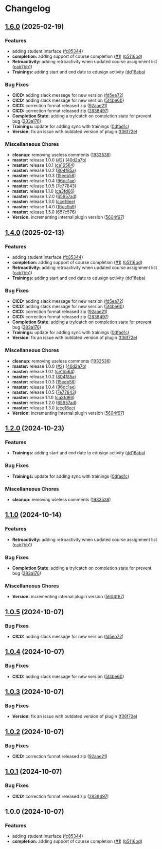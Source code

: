 # Changelog

## [1.6.0](https://github.com/Edusign/moodle-mod_edusign/compare/v1.5.0...v1.6.0) (2025-02-19)


### Features

* adding student interface ([fc85344](https://github.com/Edusign/moodle-mod_edusign/commit/fc853448ba931a8ba7ab515fe0b18d2cfb77e84a))
* **completion:** adding support of course completion ([#1](https://github.com/Edusign/moodle-mod_edusign/issues/1)) ([b5116bd](https://github.com/Edusign/moodle-mod_edusign/commit/b5116bdc9c6e3ab9c2aa89a92104976ba1cfcc53))
* **Retroactivity:** adding retroactivity when updated course assignment list ([cab7bb1](https://github.com/Edusign/moodle-mod_edusign/commit/cab7bb130a74e0458525ba182c2341debaadaa73))
* **Trainings:** adding start and end date to edusign activity ([dd16aba](https://github.com/Edusign/moodle-mod_edusign/commit/dd16abaac023660c8527a4f7ce2f891e6d453594))


### Bug Fixes

* **CICD:** adding slack message for new version ([fd5ea72](https://github.com/Edusign/moodle-mod_edusign/commit/fd5ea72f70f70189f91e1643dae90555ebb23fdc))
* **CICD:** adding slack message for new version ([5f4be60](https://github.com/Edusign/moodle-mod_edusign/commit/5f4be60aa853563b89a8d799421b61d25cd070e6))
* **CICD:** correction format released zip ([92aae21](https://github.com/Edusign/moodle-mod_edusign/commit/92aae215aa90837fc9020e3de3c6667d2fde53a8))
* **CICD:** correction format released zip ([2838497](https://github.com/Edusign/moodle-mod_edusign/commit/2838497b23eb9549b47b2796bb3eb3f7db262d93))
* **Completion State:** adding a try/catch on completion state for prevent bug ([283a176](https://github.com/Edusign/moodle-mod_edusign/commit/283a176c3fade7696e7299d944b9820343192438))
* **Trainings:** update for adding sync with trainings ([0dfad1c](https://github.com/Edusign/moodle-mod_edusign/commit/0dfad1c9e110be8ac8a08c6bb5c75d2f678522d6))
* **Version:** fix an issue with outdated version of plugin ([f36f72e](https://github.com/Edusign/moodle-mod_edusign/commit/f36f72ea44af740406020fb58e98e84a71b0c17e))


### Miscellaneous Chores

* **cleanup:** removing useless comments ([1933536](https://github.com/Edusign/moodle-mod_edusign/commit/1933536899ed80f737b53b2c3570835ac6732ce2))
* **master:** release 1.0.0 ([#2](https://github.com/Edusign/moodle-mod_edusign/issues/2)) ([40d2a7b](https://github.com/Edusign/moodle-mod_edusign/commit/40d2a7b0c534882e5cc7beff6f0b351c4ebe5fa1))
* **master:** release 1.0.1 ([ce16564](https://github.com/Edusign/moodle-mod_edusign/commit/ce16564e39b48fdf2c7b037a5cb0babf39100153))
* **master:** release 1.0.2 ([804f85a](https://github.com/Edusign/moodle-mod_edusign/commit/804f85a8f9d9e0b780f725d280b46c5f837eb312))
* **master:** release 1.0.3 ([15eeb56](https://github.com/Edusign/moodle-mod_edusign/commit/15eeb5690a96ec81d4681e7e182c665cfde5c056))
* **master:** release 1.0.4 ([96dc1ae](https://github.com/Edusign/moodle-mod_edusign/commit/96dc1aeed09201f64d0a098cdce15724cd8365f0))
* **master:** release 1.0.5 ([7e77843](https://github.com/Edusign/moodle-mod_edusign/commit/7e778434c90e64b7974d9c439bb7909573c309d5))
* **master:** release 1.1.0 ([ca3fd66](https://github.com/Edusign/moodle-mod_edusign/commit/ca3fd6676d5ba3aba57608e5cf8c12d493d0b95a))
* **master:** release 1.2.0 ([65957ad](https://github.com/Edusign/moodle-mod_edusign/commit/65957ad24ed1235c589bb70b65edf7021000210f))
* **master:** release 1.3.0 ([cce16ee](https://github.com/Edusign/moodle-mod_edusign/commit/cce16ee0374d7c93c410cbb857d4119bc82d6a80))
* **master:** release 1.4.0 ([16dc9a9](https://github.com/Edusign/moodle-mod_edusign/commit/16dc9a9b5b19341f667c9bf8701e2a4a94bcd8be))
* **master:** release 1.5.0 ([657c576](https://github.com/Edusign/moodle-mod_edusign/commit/657c576dbc3991fab6a6bc54395d4b4dd18e2ea6))
* **Version:** incrementing internal plugin version ([5604f97](https://github.com/Edusign/moodle-mod_edusign/commit/5604f970432c527db546f0265f89f202177eef84))

## [1.4.0](https://github.com/Edusign/moodle-mod_edusign/compare/v1.3.0...v1.4.0) (2025-02-13)


### Features

* adding student interface ([fc85344](https://github.com/Edusign/moodle-mod_edusign/commit/fc853448ba931a8ba7ab515fe0b18d2cfb77e84a))
* **completion:** adding support of course completion ([#1](https://github.com/Edusign/moodle-mod_edusign/issues/1)) ([b5116bd](https://github.com/Edusign/moodle-mod_edusign/commit/b5116bdc9c6e3ab9c2aa89a92104976ba1cfcc53))
* **Retroactivity:** adding retroactivity when updated course assignment list ([cab7bb1](https://github.com/Edusign/moodle-mod_edusign/commit/cab7bb130a74e0458525ba182c2341debaadaa73))
* **Trainings:** adding start and end date to edusign activity ([dd16aba](https://github.com/Edusign/moodle-mod_edusign/commit/dd16abaac023660c8527a4f7ce2f891e6d453594))


### Bug Fixes

* **CICD:** adding slack message for new version ([fd5ea72](https://github.com/Edusign/moodle-mod_edusign/commit/fd5ea72f70f70189f91e1643dae90555ebb23fdc))
* **CICD:** adding slack message for new version ([5f4be60](https://github.com/Edusign/moodle-mod_edusign/commit/5f4be60aa853563b89a8d799421b61d25cd070e6))
* **CICD:** correction format released zip ([92aae21](https://github.com/Edusign/moodle-mod_edusign/commit/92aae215aa90837fc9020e3de3c6667d2fde53a8))
* **CICD:** correction format released zip ([2838497](https://github.com/Edusign/moodle-mod_edusign/commit/2838497b23eb9549b47b2796bb3eb3f7db262d93))
* **Completion State:** adding a try/catch on completion state for prevent bug ([283a176](https://github.com/Edusign/moodle-mod_edusign/commit/283a176c3fade7696e7299d944b9820343192438))
* **Trainings:** update for adding sync with trainings ([0dfad1c](https://github.com/Edusign/moodle-mod_edusign/commit/0dfad1c9e110be8ac8a08c6bb5c75d2f678522d6))
* **Version:** fix an issue with outdated version of plugin ([f36f72e](https://github.com/Edusign/moodle-mod_edusign/commit/f36f72ea44af740406020fb58e98e84a71b0c17e))


### Miscellaneous Chores

* **cleanup:** removing useless comments ([1933536](https://github.com/Edusign/moodle-mod_edusign/commit/1933536899ed80f737b53b2c3570835ac6732ce2))
* **master:** release 1.0.0 ([#2](https://github.com/Edusign/moodle-mod_edusign/issues/2)) ([40d2a7b](https://github.com/Edusign/moodle-mod_edusign/commit/40d2a7b0c534882e5cc7beff6f0b351c4ebe5fa1))
* **master:** release 1.0.1 ([ce16564](https://github.com/Edusign/moodle-mod_edusign/commit/ce16564e39b48fdf2c7b037a5cb0babf39100153))
* **master:** release 1.0.2 ([804f85a](https://github.com/Edusign/moodle-mod_edusign/commit/804f85a8f9d9e0b780f725d280b46c5f837eb312))
* **master:** release 1.0.3 ([15eeb56](https://github.com/Edusign/moodle-mod_edusign/commit/15eeb5690a96ec81d4681e7e182c665cfde5c056))
* **master:** release 1.0.4 ([96dc1ae](https://github.com/Edusign/moodle-mod_edusign/commit/96dc1aeed09201f64d0a098cdce15724cd8365f0))
* **master:** release 1.0.5 ([7e77843](https://github.com/Edusign/moodle-mod_edusign/commit/7e778434c90e64b7974d9c439bb7909573c309d5))
* **master:** release 1.1.0 ([ca3fd66](https://github.com/Edusign/moodle-mod_edusign/commit/ca3fd6676d5ba3aba57608e5cf8c12d493d0b95a))
* **master:** release 1.2.0 ([65957ad](https://github.com/Edusign/moodle-mod_edusign/commit/65957ad24ed1235c589bb70b65edf7021000210f))
* **master:** release 1.3.0 ([cce16ee](https://github.com/Edusign/moodle-mod_edusign/commit/cce16ee0374d7c93c410cbb857d4119bc82d6a80))
* **Version:** incrementing internal plugin version ([5604f97](https://github.com/Edusign/moodle-mod_edusign/commit/5604f970432c527db546f0265f89f202177eef84))

## [1.2.0](https://github.com/Edusign/moodle-mod_edusign/compare/v1.1.0...v1.2.0) (2024-10-23)


### Features

* **Trainings:** adding start and end date to edusign activity ([dd16aba](https://github.com/Edusign/moodle-mod_edusign/commit/dd16abaac023660c8527a4f7ce2f891e6d453594))


### Bug Fixes

* **Trainings:** update for adding sync with trainings ([0dfad1c](https://github.com/Edusign/moodle-mod_edusign/commit/0dfad1c9e110be8ac8a08c6bb5c75d2f678522d6))


### Miscellaneous Chores

* **cleanup:** removing useless comments ([1933536](https://github.com/Edusign/moodle-mod_edusign/commit/1933536899ed80f737b53b2c3570835ac6732ce2))

## [1.1.0](https://github.com/Edusign/moodle-mod_edusign/compare/v1.0.5...v1.1.0) (2024-10-14)


### Features

* **Retroactivity:** adding retroactivity when updated course assignment list ([cab7bb1](https://github.com/Edusign/moodle-mod_edusign/commit/cab7bb130a74e0458525ba182c2341debaadaa73))


### Bug Fixes

* **Completion State:** adding a try/catch on completion state for prevent bug ([283a176](https://github.com/Edusign/moodle-mod_edusign/commit/283a176c3fade7696e7299d944b9820343192438))


### Miscellaneous Chores

* **Version:** incrementing internal plugin version ([5604f97](https://github.com/Edusign/moodle-mod_edusign/commit/5604f970432c527db546f0265f89f202177eef84))

## [1.0.5](https://github.com/Edusign/moodle-mod_edusign/compare/v1.0.4...v1.0.5) (2024-10-07)


### Bug Fixes

* **CICD:** adding slack message for new version ([fd5ea72](https://github.com/Edusign/moodle-mod_edusign/commit/fd5ea72f70f70189f91e1643dae90555ebb23fdc))

## [1.0.4](https://github.com/Edusign/moodle-mod_edusign/compare/v1.0.3...v1.0.4) (2024-10-07)


### Bug Fixes

* **CICD:** adding slack message for new version ([5f4be60](https://github.com/Edusign/moodle-mod_edusign/commit/5f4be60aa853563b89a8d799421b61d25cd070e6))

## [1.0.3](https://github.com/Edusign/moodle-mod_edusign/compare/v1.0.2...v1.0.3) (2024-10-07)


### Bug Fixes

* **Version:** fix an issue with outdated version of plugin ([f36f72e](https://github.com/Edusign/moodle-mod_edusign/commit/f36f72ea44af740406020fb58e98e84a71b0c17e))

## [1.0.2](https://github.com/Edusign/moodle-mod_edusign/compare/v1.0.1...v1.0.2) (2024-10-07)


### Bug Fixes

* **CICD:** correction format released zip ([92aae21](https://github.com/Edusign/moodle-mod_edusign/commit/92aae215aa90837fc9020e3de3c6667d2fde53a8))

## [1.0.1](https://github.com/Edusign/moodle-mod_edusign/compare/v1.0.0...v1.0.1) (2024-10-07)


### Bug Fixes

* **CICD:** correction format released zip ([2838497](https://github.com/Edusign/moodle-mod_edusign/commit/2838497b23eb9549b47b2796bb3eb3f7db262d93))

## 1.0.0 (2024-10-07)


### Features

* adding student interface ([fc85344](https://github.com/Edusign/moodle-mod_edusign/commit/fc853448ba931a8ba7ab515fe0b18d2cfb77e84a))
* **completion:** adding support of course completion ([#1](https://github.com/Edusign/moodle-mod_edusign/issues/1)) ([b5116bd](https://github.com/Edusign/moodle-mod_edusign/commit/b5116bdc9c6e3ab9c2aa89a92104976ba1cfcc53))
